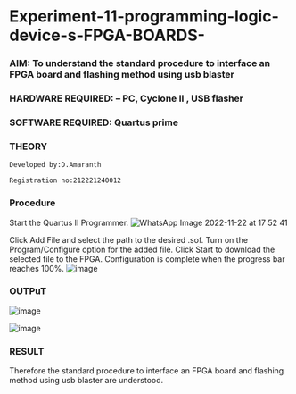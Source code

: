 # Experiment-11-programming-logic-device-s-FPGA-BOARDS-
 ### AIM: To understand the standard procedure to interface an FPGA board and flashing method using usb blaster 
### HARDWARE REQUIRED:  – PC, Cyclone II , USB flasher
### SOFTWARE REQUIRED:   Quartus prime
### THEORY
```
Developed by:D.Amaranth

Registration no:212221240012
```
### Procedure 
Start the Quartus II Programmer.
![WhatsApp Image 2022-11-22 at 17 52 41](https://user-images.githubusercontent.com/94165103/203318409-4f5a2ba1-b948-430b-ba03-071ed81a4982.jpg)

Click Add File and select the path to the desired .sof.
Turn on the Program/Configure option for the added file.
Click Start to download the selected file to the FPGA. Configuration is complete when the progress bar reaches 100%.
![image](https://user-images.githubusercontent.com/94165103/203545839-cc14ca72-fd76-4580-9424-1ec5d90c580c.png)
### OUTPuT
![image](https://user-images.githubusercontent.com/94165103/203546023-96a5eed5-6724-428e-a883-42bdba78a52b.png)

![image](https://user-images.githubusercontent.com/94165103/203546100-c34f1b3d-85f2-4105-8b19-de6b45c47396.png)
### RESULT
Therefore the standard procedure to interface an FPGA board and flashing method using usb blaster are understood.
